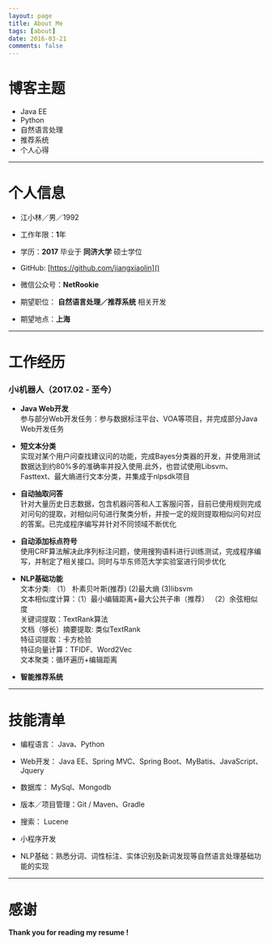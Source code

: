 ```yaml
---
layout: page
title: About Me
tags: [about]
date: 2016-03-21
comments: false
---
```


# 博客主题

* Java EE  
* Python  
* 自然语言处理  
* 推荐系统
* 个人心得

---
# 个人信息 

* 江小林／男／1992  

* 工作年限：**1**年  

* 学历：**2017** 毕业于 **同济大学** 硕士学位

* GitHub:  [https://github.com/jiangxiaolin]()  

* 微信公众号：**NetRookie**

* 期望职位： **自然语言处理／推荐系统** 相关开发

* 期望地点：**上海**

---
# 工作经历

### 小i机器人（2017.02 - 至今） 

* **Java Web开发**  
参与部分Web开发任务：参与数据标注平台、VOA等项目，并完成部分Java Web开发任务 

* **短文本分类**  
实现对某个用户问查找建议问的功能，完成Bayes分类器的开发，并使用测试数据达到约80%多的准确率并投入使用.此外，也尝试使用Libsvm、Fasttext、最大熵进行文本分类，并集成于nlpsdk项目
 
* **自动抽取问答**  
针对大量历史日志数据，包含机器问答和人工客服问答，目前已使用规则完成对问句的提取，对相似问句进行聚类分析，并按一定的规则提取相似问句对应的答案。已完成程序编写并针对不同领域不断优化
 
* **自动添加标点符号**  
使用CRF算法解决此序列标注问题，使用搜狗语料进行训练测试，完成程序编写，并制定了相关接口。同时与华东师范大学实验室进行同步优化

* **NLP基础功能**  
文本分类: （1） 朴素贝叶斯(推荐) (2)最大熵  (3)libsvm  文本相似度计算：（1）最小编辑距离+最大公共子串（推荐） （2）余弦相似度  关键词提取：TextRank算法  文档（够长）摘要提取: 类似TextRank  特征词提取：卡方检验  特征向量计算：TFIDF、Word2Vec  文本聚类：循环遍历+编辑距离   

* **智能推荐系统**


---
# 技能清单  

* 编程语言： Java、Python

* Web开发： Java EE、Spring MVC、Spring Boot、MyBatis、JavaScript、Jquery

* 数据库： MySql、Mongodb

* 版本／项目管理：Git / Maven、Gradle

* 搜索： Lucene

* 小程序开发

* NLP基础：熟悉分词、词性标注、实体识别及新词发现等自然语言处理基础功能的实现

---
# 感谢
**Thank you for reading my resume !**


